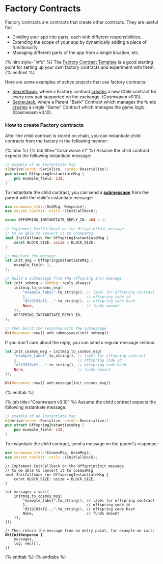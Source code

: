 # Factory Contracts

Factory contracts are contracts that create other contracts. They are useful for:

* Dividing your app into parts, each with different responsibilities.
* Extending the scope of your app by dynamically adding a piece of functionality.
* Managing different parts of the app from a single location, etc.

{% hint style="info" %}
The [Factory Contract Template](https://github.com/srdtrk/secret-factory-contract) is a good starting point for setting up your own factory contracts and experiment with them.
{% endhint %}

Here are some examples of active projects that use factory contracts:

* [SecretSwap](https://github.com/scrtlabs/SecretSwap/), where a Factory contract [creates](https://github.com/scrtlabs/SecretSwap/blob/master/contracts/secretswap\_factory/src/contract.rs#L177-L201) a new Child contract for every new pair supported on the exchange. (Cosmwasm v0.10).
* [SecretJack](https://github.com/scrtlabs/SecretJack), where a Parent "Bank" Contract which manages the funds [creates](https://github.com/scrtlabs/SecretJack/blob/master/contract/bank/src/contract.rs#L19-L29) a single "Game" Contract which manages the game logic. (Cosmwasm v0.10).

### How to create Factory contracts

After the child contract is stored on chain, you can instantiate child contracts from the factory in the following manner:

{% tabs %}
{% tab title="Cosmwasm v1" %}
Assume the child contract expects the following instantiate message:

```rust
// example of an Instantiate Msg
#[derive(serde::Serialize, serde::Deserialize)]
pub struct OffspringInstantiateMsg {
    pub example_field: i32,
}
```



To instantiate the child contract, you can send a [**submessage**](https://book.cosmwasm.com/actor-model/contract-as-actor.html?highlight=submess#sending-submessages) from the parent with the child's instantiate message:

```rust
use cosmwasm_std::{SubMsg, Response};
use secret_toolkit::utils::{InitCallback};
```

```rust
const OFFSPRING_INSTANTIATE_REPLY_ID: u64 = 1;

// Implement InitCallback on the OffsprintInit message
// to be able to convert it to cosmosMsg
impl InitCallback for OffspringInstantiateMsg {
    const BLOCK_SIZE: usize = BLOCK_SIZE;
}

// populate the message
let init_msg = OffspringInstantiateMsg {
    example_field: 1,
};

// build a submessage from the offspring init message
let init_submsg = SubMsg::reply_always(
    initmsg.to_cosmos_msg(
        "example_label".to_string(), // label for offspring contract
        1,                           // offspring code id
        "d519793af2...".to_string(), // offspring code hash
        None,                        // funds amount
    )?,
    OFFSPRING_INSTANTIATE_REPLY_ID,
);

// then build the response with the submessage
Ok(Response::new().add_submessage(init_submsg))
```



If you don't care about the reply, you can send a regular message instead:

```rust
let init_cosmos_msg = initmsg.to_cosmos_msg(
    "example_label".to_string(), // label for offspring contract
    1,                           // offspring code id
    "d519793af2...".to_string(), // offspring code hash
    None,                        // funds amount
)?;

Ok(Response::new().add_message(init_cosmos_msg))
```
{% endtab %}

{% tab title="Cosmwasm v0.10" %}
Assume the child contract expects the following instantiate message:

```rust
// example of an Instantiate Msg
#[derive(serde::Serialize, serde::Deserialize)]
pub struct OffspringInstantiateMsg {
    pub example_field: i32,
}
```

To instantiate the child contract, send a message on the parent's response:

```rust
use cosmwasm_std::{CosmosMsg, WasmMsg};
use secret_toolkit::utils::{InitCallback};
```

<pre class="language-rust"><code class="lang-rust">// Implement InitCallback on the OffsprintInit message
// to be able to convert it to cosmosMsg
impl InitCallback for OffspringInstantiateMsg {
    const BLOCK_SIZE: usize = BLOCK_SIZE;
}

let messages = vec![
    initmsg.to_cosmos_msg(
        "example_label".to_string(), // label for offspring contract
        1,                           // offspring code id
        "d519793af2...".to_string(), // offspring code hash
        None,                        // funds amount
    )?,
]);

// Then return the message from an entry point, for example on init:
<strong>Ok(InitResponse {
</strong>    messages,
    log: vec![],
})
</code></pre>
{% endtab %}
{% endtabs %}



